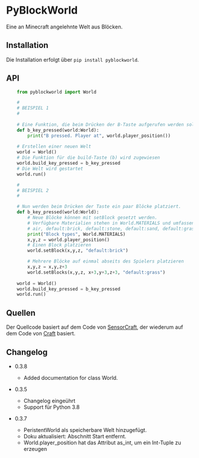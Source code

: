 # PyBlockWorld

Eine an Minecraft angelehnte Welt aus Blöcken.

## Installation

Die Installation erfolgt über ``pip install pyblockworld``.

## API

```python
    from pyblockworld import World

    #
    # BEISPIEL 1
    #
    
    # Eine Funktion, die beim Drücken der B-Taste aufgerufen werden soll
    def b_key_pressed(world:World):
        print("B pressed. Player at", world.player_position())
        
    # Erstellen einer neuen Welt
    world = World()
    # Die Funktion für die build-Taste (b) wird zugewiesen
    world.build_key_pressed = b_key_pressed
    # Die Welt wird gestartet
    world.run()

    #
    # BEISPIEL 2
    #

    # Nun werden beim Drücken der Taste ein paar Blöcke platziert.
    def b_key_pressed(world:World):
        # Neue Blöcke können mit setBlock gesetzt werden.
        # Verfügbare Materialien stehen in World.MATERIALS und umfassen
        # air, default:brick, default:stone, default:sand, default:grass
        print("Block types", World.MATERIALS)
        x,y,z = world.player_position()
        # Einen Block platzieren
        world.setBlock(x,y,z, "default:brick")

        # Mehrere Blöcke auf einmal abseits des Spielers platzieren
        x,y,z = x,y,z+3
        world.setBlocks(x,y,z, x+3,y+3,z+3, "default:grass")
        
    world = World()
    world.build_key_pressed = b_key_pressed
    world.run()
```

## Quellen

Der Quellcode basiert auf dem Code von [SensorCraft](https://github.com/AFRL-RY/SensorCraft),
der wiederum auf dem Code von [Craft](https://github.com/fogleman/Craft/) basiert.


## Changelog

* 0.3.8
    * Added documentation for class World.

* 0.3.5 
    * Changelog eingeührt
    * Support für Python 3.8

* 0.3.7
    * PeristentWorld als speicherbare Welt hinzugefügt.
    * Doku aktualisiert: Abschnitt Start entfernt.
    * World.player_position hat das Attribut as_int, um ein Int-Tuple zu erzeugen
